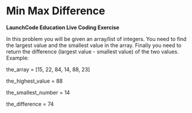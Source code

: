 # Min Max Difference

**LaunchCode Education Live Coding Exercise**

In this problem you will be given an array/list of integers. You need to find the largest value and the smallest value in the array. Finally you need to return the difference (largest value - smallest value) of the two values. Example:

the_array = [15, 22, 84, 14, 88, 23]

the_highest_value = 88

the_smallest_number = 14

the_difference = 74
